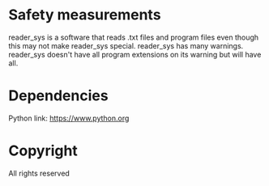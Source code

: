 # Safety measurements
reader_sys is a software that reads .txt files and program files
even though this may not make reader_sys special. reader_sys has many warnings.
reader_sys doesn't have all program extensions on its warning but will have all.
# Dependencies
Python
link: https://www.python.org
# Copyright
All rights reserved
